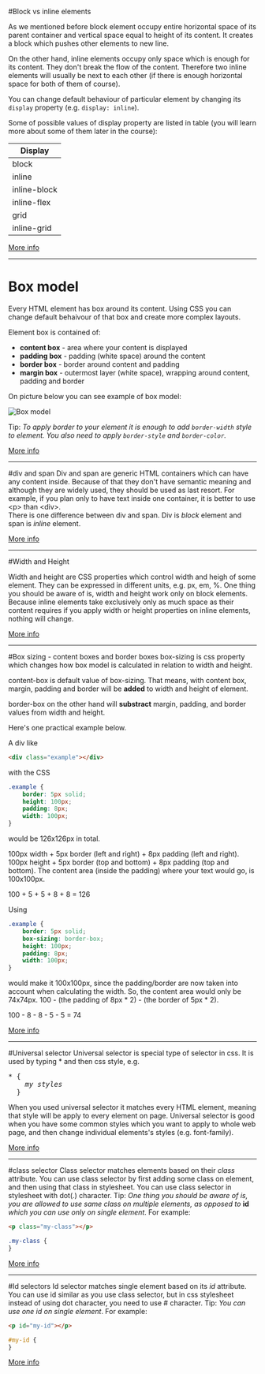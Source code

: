 #Block vs inline elements

As we mentioned before block element occupy entire horizontal space of its parent container and vertical space equal to height of its content. It creates a block which pushes other elements to new line.

On the other hand, inline elements occupy only space which is enough for its content. They don't break the flow of the content. Therefore two inline elements will usually be next to each other (if there is enough horizontal space for both of them of course).

You can change default behaviour of particular element by changing its `display` property (e.g. `display: inline`).

Some of possible values of display property are listed in table (you will learn more about some of them later in the course):
<br>

Display      |
-------------|
block        |
inline       |
inline-block |
inline-flex  |
grid         |
inline-grid  |

[More info](https://developer.mozilla.org/en-US/docs/Web/CSS/display)

- - - -

# Box model

Every HTML element has box around its content. Using CSS you can change default behaivour of that box and create more complex layouts.

Element box is contained of:

* **content box** - area where your content is displayed
* **padding box** - padding (white space) around the content
* **border box** - border around content and padding
* **margin box** - outermost layer (white space), wrapping around content, padding and border

On picture below you can see example of box model:

![Box model](https://media.geeksforgeeks.org/wp-content/uploads/box-model-1.png)

Tip: *To apply border to your element it is enough to add `border-width` style to element. You also need to apply `border-style` and `border-color`.*

[More info](https://developer.mozilla.org/en-US/docs/Learn/CSS/Building_blocks/The_box_model)
- - - -

#div and span
Div and span are generic HTML containers which can have any content inside. Because of that they don't have semantic meaning and although they are widely used, they should be used as last resort. For example, if you plan only to have text inside one container, it is better to use <p\> than <div\>.   
There is one difference between div and span. Div is *block* element and span is *inline* element.

[More info](https://www.geeksforgeeks.org/difference-between-div-and-span-tag-in-html/)
- - - -

#Width and Height

Width and height are CSS properties which control width and heigh of some element.
They can be expressed in different units, e.g. px, em, %.
One thing you should be aware of is, width and height work only on block elements. Because inline elements take exclusively only as much space as their content requires if you apply width or height properties on inline elements, nothing will change.

[More info](https://www.w3schools.com/css/css_dimension.asp)
- - - -

#Box sizing - content boxes and border boxes
box-sizing is css property which changes how box model is calculated in relation to width and height.

content-box is default value of box-sizing. That means, with content box, margin, padding and border will be **added** to width and height of element.

border-box on the other hand will **substract** margin, padding, and border values from width and height.

Here's one practical example below.

A div like

```html
<div class="example"></div>
```

with the CSS

```css
.example {
    border: 5px solid;
    height: 100px;
    padding: 8px;
    width: 100px;
}
```

would be 126x126px in total. 

100px width + 5px border (left and right) + 8px padding (left and right).
100px height + 5px border (top and bottom) + 8px padding (top and bottom). The content area (inside the padding) where your text would go, is 100x100px.

100 + 5 + 5 + 8 + 8 = 126

Using

```css
.example {
    border: 5px solid;
    box-sizing: border-box;
    height: 100px;
    padding: 8px;
    width: 100px;
}
```

would make it 100x100px, since the padding/border are now taken into account when calculating the width. So, the content area would only be 74x74px. 100 - (the padding of 8px * 2) - (the border of 5px * 2).

100 - 8 - 8 - 5 - 5 = 74

[More info](https://developer.mozilla.org/en-US/docs/Web/CSS/box-sizing)
- - - -

#Universal selector
Universal selector is special type of selector in css. It is used by typing * and then css style, e.g.
<pre>
* {
    <em>my styles</em>
  }
</pre>

When you used universal selector it matches every HTML element, meaning that style will be apply to every element on page. Universal selector is good when you have some common styles which you want to apply to whole web page, and then change individual elements's styles (e.g. font-family).

[More info](https://developer.mozilla.org/en-US/docs/Web/CSS/Universal_selectors)
- - - -

#class selector
Class selector matches elements based on their *class* attribute. You can use class selector by first adding some class on element, and then using that class in stylesheet. You can use class selector in stylesheet with dot(.) character. 
Tip: *One thing you should be aware of is, you are allowed to use same class on multiple elements, as opposed to* **id** *which you can use only on single element*. For example:

```html
<p class="my-class"></p>
```
```css
.my-class {
}
```
[More info](https://developer.mozilla.org/en-US/docs/Web/CSS/Class_selectors)
- - - -
#Id selectors
Id selector matches single element based on its *id* attribute. You can use id similar as you use class selector, but in css stylesheet instead of using dot character, you need to use # character.
Tip: *You can use one id on single element*. For example:
```html
<p id="my-id"></p>
```
```css
#my-id {
}
```

[More info](https://developer.mozilla.org/en-US/docs/Web/CSS/ID_selectors)
